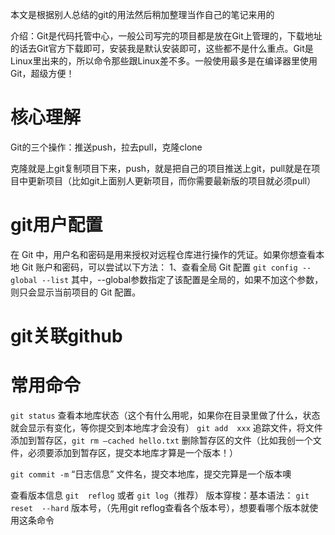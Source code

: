 本文是根据别人总结的git的用法然后稍加整理当作自己的笔记来用的

介绍：Git是代码托管中心，一般公司写完的项目都是放在Git上管理的，下载地址的话去Git官方下载即可，安装我是默认安装即可，这些都不是什么重点。Git是Linux里出来的，所以命令那些跟Linux差不多。一般使用最多是在编译器里使用Git，超级方便！




# 核心理解
Git的三个操作：推送push，拉去pull，克隆clone

克隆就是上git复制项目下来，push，就是把自己的项目推送上git，pull就是在项目中更新项目（比如git上面别人更新项目，而你需要最新版的项目就必须pull）

# git用户配置
在 Git 中，用户名和密码是用来授权对远程仓库进行操作的凭证。如果你想查看本地 Git 账户和密码，可以尝试以下方法：
1、查看全局 Git 配置
`git config --global --list`
其中，--global参数指定了该配置是全局的，如果不加这个参数，则只会显示当前项目的 Git 配置。

# git关联github




# 常用命令
`git status` 
查看本地库状态（这个有什么用呢，如果你在目录里做了什么，状态就会显示有变化，等你提交到本地库才会没有）
`git add  xxx`  追踪文件，将文件添加到暂存区，`git rm –cached hello.txt` 删除暂存区的文件（比如我创一个文件，必须要添加到暂存区，提交本地库才算是一个版本！）

`git commit -m` “日志信息”  文件名，提交本地库，提交完算是一个版本噢

查看版本信息   `git  reflog`  或者  `git log`（推荐）
版本穿梭：基本语法： `git  reset  --hard`   版本号，（先用git  reflog查看各个版本号），想要看哪个版本就使用这条命令
